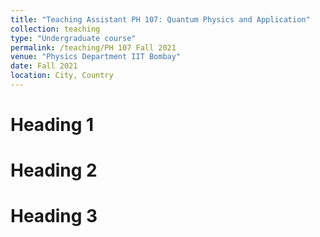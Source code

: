```yaml
---
title: "Teaching Assistant PH 107: Quantum Physics and Application"
collection: teaching
type: "Undergraduate course"
permalink: /teaching/PH 107 Fall 2021
venue: "Physics Department IIT Bombay"
date: Fall 2021
location: City, Country
---
```



Heading 1
======

Heading 2
======

Heading 3
======
